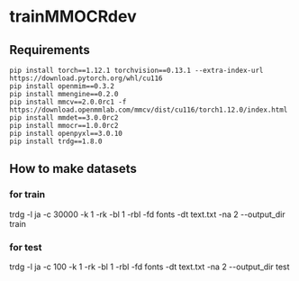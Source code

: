 # trainMMOCRdev

## Requirements
~~~
pip install torch==1.12.1 torchvision==0.13.1 --extra-index-url https://download.pytorch.org/whl/cu116
pip install openmim==0.3.2
pip install mmengine==0.2.0
pip install mmcv==2.0.0rc1 -f https://download.openmmlab.com/mmcv/dist/cu116/torch1.12.0/index.html
pip install mmdet==3.0.0rc2
pip install mmocr==1.0.0rc2
pip install openpyxl==3.0.10
pip install trdg==1.8.0
~~~

## How to make datasets
### for train
trdg -l ja -c 30000 -k 1 -rk -bl 1 -rbl -fd fonts -dt text.txt -na 2 --output_dir train

### for test
trdg -l ja -c 100 -k 1 -rk -bl 1 -rbl -fd fonts -dt text.txt -na 2 --output_dir test

